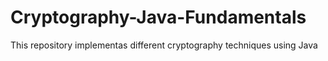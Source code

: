 # Cryptography-Java-Fundamentals
This repository implementas different cryptography techniques using Java
